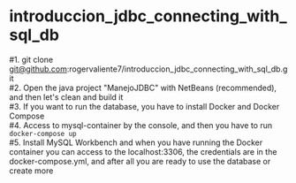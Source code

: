# introduccion_jdbc_connecting_with_sql_db

#1. git clone git@github.com:rogervaliente7/introduccion_jdbc_connecting_with_sql_db.git  
#2. Open the java project "ManejoJDBC" with NetBeans (recommended), and then let's clean and build it  
#3. If you want to run the database, you have to install Docker and Docker Compose  
#4. Access to mysql-container by the console, and then you have to run ```docker-compose up```  
#5. Install MySQL Workbench and when you have running the Docker container you can access to the localhost:3306, the credentials are in the docker-compose.yml, and after all you are ready to use the database or create more